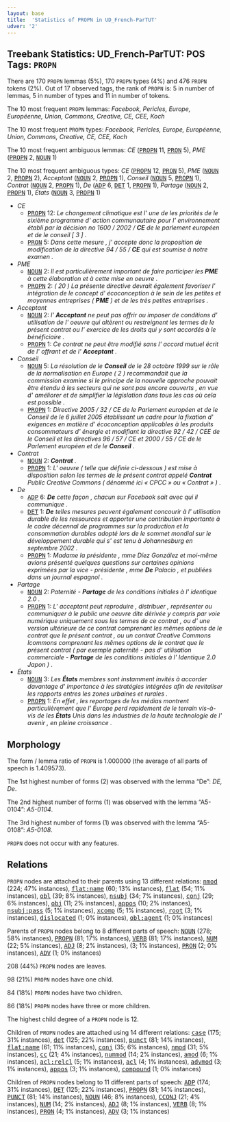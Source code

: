 ```yaml
---
layout: base
title:  'Statistics of PROPN in UD_French-ParTUT'
udver: '2'
---
```


## Treebank Statistics: UD_French-ParTUT: POS Tags: `PROPN`

There are 170 `PROPN` lemmas (5%), 170 `PROPN` types (4%) and 476 `PROPN` tokens (2%).
Out of 17 observed tags, the rank of `PROPN` is: 5 in number of lemmas, 5 in number of types and 11 in number of tokens.

The 10 most frequent `PROPN` lemmas: <em>Facebook, Pericles, Europe, Européenne, Union, Commons, Creative, CE, CEE, Koch</em>

The 10 most frequent `PROPN` types:  <em>Facebook, Pericles, Europe, Européenne, Union, Commons, Creative, CE, CEE, Koch</em>

The 10 most frequent ambiguous lemmas: <em>CE</em> (<tt><a href="fr_partut-pos-PROPN.html">PROPN</a></tt> 11, <tt><a href="fr_partut-pos-PRON.html">PRON</a></tt> 5), <em>PME</em> (<tt><a href="fr_partut-pos-PROPN.html">PROPN</a></tt> 2, <tt><a href="fr_partut-pos-NOUN.html">NOUN</a></tt> 1)

The 10 most frequent ambiguous types:  <em>CE</em> (<tt><a href="fr_partut-pos-PROPN.html">PROPN</a></tt> 12, <tt><a href="fr_partut-pos-PRON.html">PRON</a></tt> 5), <em>PME</em> (<tt><a href="fr_partut-pos-NOUN.html">NOUN</a></tt> 2, <tt><a href="fr_partut-pos-PROPN.html">PROPN</a></tt> 2), <em>Acceptant</em> (<tt><a href="fr_partut-pos-NOUN.html">NOUN</a></tt> 2, <tt><a href="fr_partut-pos-PROPN.html">PROPN</a></tt> 1), <em>Conseil</em> (<tt><a href="fr_partut-pos-NOUN.html">NOUN</a></tt> 5, <tt><a href="fr_partut-pos-PROPN.html">PROPN</a></tt> 1), <em>Contrat</em> (<tt><a href="fr_partut-pos-NOUN.html">NOUN</a></tt> 2, <tt><a href="fr_partut-pos-PROPN.html">PROPN</a></tt> 1), <em>De</em> (<tt><a href="fr_partut-pos-ADP.html">ADP</a></tt> 6, <tt><a href="fr_partut-pos-DET.html">DET</a></tt> 1, <tt><a href="fr_partut-pos-PROPN.html">PROPN</a></tt> 1), <em>Partage</em> (<tt><a href="fr_partut-pos-NOUN.html">NOUN</a></tt> 2, <tt><a href="fr_partut-pos-PROPN.html">PROPN</a></tt> 1), <em>États</em> (<tt><a href="fr_partut-pos-NOUN.html">NOUN</a></tt> 3, <tt><a href="fr_partut-pos-PROPN.html">PROPN</a></tt> 1)


* <em>CE</em>
  * <tt><a href="fr_partut-pos-PROPN.html">PROPN</a></tt> 12: <em>Le changement climatique est l' une de les priorités de le sixième programme d' action communautaire pour l' environnement établi par la décision no 1600 / 2002 / <b>CE</b> de le parlement européen et de le conseil [ 3 ] .</em>
  * <tt><a href="fr_partut-pos-PRON.html">PRON</a></tt> 5: <em>Dans cette mesure , j' accepte donc la proposition de modification de la directive 94 / 55 / <b>CE</b> qui est soumise à notre examen .</em>
* <em>PME</em>
  * <tt><a href="fr_partut-pos-NOUN.html">NOUN</a></tt> 2: <em>Il est particulièrement important de faire participer les <b>PME</b> à cette élaboration et à cette mise en oeuvre .</em>
  * <tt><a href="fr_partut-pos-PROPN.html">PROPN</a></tt> 2: <em>( 20 ) La présente directive devrait également favoriser l' intégration de le concept d' écoconception à le sein de les petites et moyennes entreprises ( <b>PME</b> ) et de les très petites entreprises .</em>
* <em>Acceptant</em>
  * <tt><a href="fr_partut-pos-NOUN.html">NOUN</a></tt> 2: <em>l' <b>Acceptant</b> ne peut pas offrir ou imposer de conditions d' utilisation de l' oeuvre qui altèrent ou restreignent les termes de le présent contrat ou l' exercice de les droits qui y sont accordés à le bénéficiaire .</em>
  * <tt><a href="fr_partut-pos-PROPN.html">PROPN</a></tt> 1: <em>Ce contrat ne peut être modifié sans l' accord mutuel écrit de l' offrant et de l' <b>Acceptant</b> .</em>
* <em>Conseil</em>
  * <tt><a href="fr_partut-pos-NOUN.html">NOUN</a></tt> 5: <em>La résolution de le <b>Conseil</b> de le 28 octobre 1999 sur le rôle de la normalisation en Europe ( 2 ) recommandait que la commission examine si le principe de la nouvelle approche pouvait être étendu à les secteurs qui ne sont pas encore couverts , en vue d' améliorer et de simplifier la législation dans tous les cas où cela est possible .</em>
  * <tt><a href="fr_partut-pos-PROPN.html">PROPN</a></tt> 1: <em>Directive 2005 / 32 / CE de le Parlement européen et de le Conseil de le 6 juillet 2005 établissant un cadre pour la fixation d' exigences en matière d' écoconception applicables à les produits consommateurs d' énergie et modifiant la directive 92 / 42 / CEE de le Conseil et les directives 96 / 57 / CE et 2000 / 55 / CE de le Parlement européen et de le <b>Conseil</b> .</em>
* <em>Contrat</em>
  * <tt><a href="fr_partut-pos-NOUN.html">NOUN</a></tt> 2: <em><b>Contrat</b> .</em>
  * <tt><a href="fr_partut-pos-PROPN.html">PROPN</a></tt> 1: <em>L' oeuvre ( telle que définie ci-dessous ) est mise à disposition selon les termes de le présent contrat appelé <b>Contrat</b> Public Creative Commons ( dénommé ici « CPCC » ou « Contrat » ) .</em>
* <em>De</em>
  * <tt><a href="fr_partut-pos-ADP.html">ADP</a></tt> 6: <em><b>De</b> cette façon , chacun sur Facebook sait avec qui il communique .</em>
  * <tt><a href="fr_partut-pos-DET.html">DET</a></tt> 1: <em><b>De</b> telles mesures peuvent également concourir à l' utilisation durable de les ressources et apporter une contribution importante à le cadre décennal de programmes sur la production et la consommation durables adopté lors de le sommet mondial sur le développement durable qui s' est tenu à Johannesburg en septembre 2002 .</em>
  * <tt><a href="fr_partut-pos-PROPN.html">PROPN</a></tt> 1: <em>Madame la présidente , mme Díez González et moi-même avions présenté quelques questions sur certaines opinions exprimées par la vice - présidente , mme <b>De</b> Palacio , et publiées dans un journal espagnol .</em>
* <em>Partage</em>
  * <tt><a href="fr_partut-pos-NOUN.html">NOUN</a></tt> 2: <em>Paternité - <b>Partage</b> de les conditions initiales à l' identique 2.0 .</em>
  * <tt><a href="fr_partut-pos-PROPN.html">PROPN</a></tt> 1: <em>L' acceptant peut reproduire , distribuer , représenter ou communiquer à le public une oeuvre dite dérivée y compris par voie numérique uniquement sous les termes de ce contrat , ou d' une version ultérieure de ce contrat comprenant les mêmes options de le contrat que le présent contrat , ou un contrat Creative Commons Icommons comprenant les mêmes options de le contrat que le présent contrat ( par exemple paternité - pas d' utilisation commerciale - <b>Partage</b> de les conditions initiales à l' Identique 2.0 Japon ) .</em>
* <em>États</em>
  * <tt><a href="fr_partut-pos-NOUN.html">NOUN</a></tt> 3: <em>Les <b>États</b> membres sont instamment invités à accorder davantage d' importance à les stratégies intégrées afin de revitaliser les rapports entres les zones urbaines et rurales .</em>
  * <tt><a href="fr_partut-pos-PROPN.html">PROPN</a></tt> 1: <em>En effet , les reportages de les médias montrent particulièrement que l' Europe perd rapidement de le terrain vis-à-vis de les <b>États</b> Unis dans les industries de la haute technologie de l' avenir , en pleine croissance .</em>

## Morphology

The form / lemma ratio of `PROPN` is 1.000000 (the average of all parts of speech is 1.409573).

The 1st highest number of forms (2) was observed with the lemma “De”: <em>DE, De</em>.

The 2nd highest number of forms (1) was observed with the lemma “A5-0104”: <em>A5-0104</em>.

The 3rd highest number of forms (1) was observed with the lemma “A5-0108”: <em>A5-0108</em>.

`PROPN` does not occur with any features.


## Relations

`PROPN` nodes are attached to their parents using 13 different relations: <tt><a href="fr_partut-dep-nmod.html">nmod</a></tt> (224; 47% instances), <tt><a href="fr_partut-dep-flat-name.html">flat:name</a></tt> (60; 13% instances), <tt><a href="fr_partut-dep-flat.html">flat</a></tt> (54; 11% instances), <tt><a href="fr_partut-dep-obl.html">obl</a></tt> (39; 8% instances), <tt><a href="fr_partut-dep-nsubj.html">nsubj</a></tt> (34; 7% instances), <tt><a href="fr_partut-dep-conj.html">conj</a></tt> (29; 6% instances), <tt><a href="fr_partut-dep-obj.html">obj</a></tt> (11; 2% instances), <tt><a href="fr_partut-dep-appos.html">appos</a></tt> (10; 2% instances), <tt><a href="fr_partut-dep-nsubj-pass.html">nsubj:pass</a></tt> (5; 1% instances), <tt><a href="fr_partut-dep-xcomp.html">xcomp</a></tt> (5; 1% instances), <tt><a href="fr_partut-dep-root.html">root</a></tt> (3; 1% instances), <tt><a href="fr_partut-dep-dislocated.html">dislocated</a></tt> (1; 0% instances), <tt><a href="fr_partut-dep-obl-agent.html">obl:agent</a></tt> (1; 0% instances)

Parents of `PROPN` nodes belong to 8 different parts of speech: <tt><a href="fr_partut-pos-NOUN.html">NOUN</a></tt> (278; 58% instances), <tt><a href="fr_partut-pos-PROPN.html">PROPN</a></tt> (81; 17% instances), <tt><a href="fr_partut-pos-VERB.html">VERB</a></tt> (81; 17% instances), <tt><a href="fr_partut-pos-NUM.html">NUM</a></tt> (22; 5% instances), <tt><a href="fr_partut-pos-ADJ.html">ADJ</a></tt> (8; 2% instances),  (3; 1% instances), <tt><a href="fr_partut-pos-PRON.html">PRON</a></tt> (2; 0% instances), <tt><a href="fr_partut-pos-ADV.html">ADV</a></tt> (1; 0% instances)

208 (44%) `PROPN` nodes are leaves.

98 (21%) `PROPN` nodes have one child.

84 (18%) `PROPN` nodes have two children.

86 (18%) `PROPN` nodes have three or more children.

The highest child degree of a `PROPN` node is 12.

Children of `PROPN` nodes are attached using 14 different relations: <tt><a href="fr_partut-dep-case.html">case</a></tt> (175; 31% instances), <tt><a href="fr_partut-dep-det.html">det</a></tt> (125; 22% instances), <tt><a href="fr_partut-dep-punct.html">punct</a></tt> (81; 14% instances), <tt><a href="fr_partut-dep-flat-name.html">flat:name</a></tt> (61; 11% instances), <tt><a href="fr_partut-dep-conj.html">conj</a></tt> (35; 6% instances), <tt><a href="fr_partut-dep-nmod.html">nmod</a></tt> (31; 5% instances), <tt><a href="fr_partut-dep-cc.html">cc</a></tt> (21; 4% instances), <tt><a href="fr_partut-dep-nummod.html">nummod</a></tt> (14; 2% instances), <tt><a href="fr_partut-dep-amod.html">amod</a></tt> (6; 1% instances), <tt><a href="fr_partut-dep-acl-relcl.html">acl:relcl</a></tt> (5; 1% instances), <tt><a href="fr_partut-dep-acl.html">acl</a></tt> (4; 1% instances), <tt><a href="fr_partut-dep-advmod.html">advmod</a></tt> (3; 1% instances), <tt><a href="fr_partut-dep-appos.html">appos</a></tt> (3; 1% instances), <tt><a href="fr_partut-dep-compound.html">compound</a></tt> (1; 0% instances)

Children of `PROPN` nodes belong to 11 different parts of speech: <tt><a href="fr_partut-pos-ADP.html">ADP</a></tt> (174; 31% instances), <tt><a href="fr_partut-pos-DET.html">DET</a></tt> (125; 22% instances), <tt><a href="fr_partut-pos-PROPN.html">PROPN</a></tt> (81; 14% instances), <tt><a href="fr_partut-pos-PUNCT.html">PUNCT</a></tt> (81; 14% instances), <tt><a href="fr_partut-pos-NOUN.html">NOUN</a></tt> (46; 8% instances), <tt><a href="fr_partut-pos-CCONJ.html">CCONJ</a></tt> (21; 4% instances), <tt><a href="fr_partut-pos-NUM.html">NUM</a></tt> (14; 2% instances), <tt><a href="fr_partut-pos-ADJ.html">ADJ</a></tt> (8; 1% instances), <tt><a href="fr_partut-pos-VERB.html">VERB</a></tt> (8; 1% instances), <tt><a href="fr_partut-pos-PRON.html">PRON</a></tt> (4; 1% instances), <tt><a href="fr_partut-pos-ADV.html">ADV</a></tt> (3; 1% instances)

